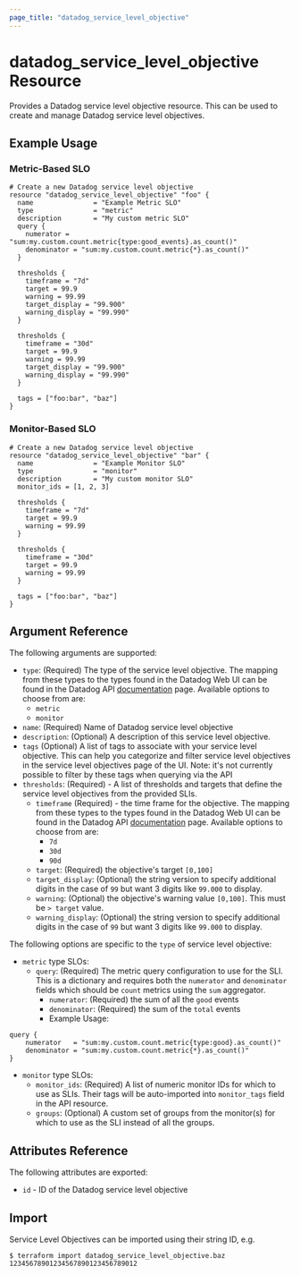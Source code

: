 ```yaml
---
page_title: "datadog_service_level_objective"
---
```


# datadog_service_level_objective Resource

Provides a Datadog service level objective resource. This can be used to create and manage Datadog service level objectives.

## Example Usage

### Metric-Based SLO
```hcl
# Create a new Datadog service level objective
resource "datadog_service_level_objective" "foo" {
  name               = "Example Metric SLO"
  type               = "metric"
  description        = "My custom metric SLO"
  query {
    numerator = "sum:my.custom.count.metric{type:good_events}.as_count()"
    denominator = "sum:my.custom.count.metric{*}.as_count()"
  }

  thresholds {
    timeframe = "7d"
    target = 99.9
    warning = 99.99
    target_display = "99.900"
    warning_display = "99.990"
  }

  thresholds {
    timeframe = "30d"
    target = 99.9
    warning = 99.99
    target_display = "99.900"
    warning_display = "99.990"
  }

  tags = ["foo:bar", "baz"]
}
```

### Monitor-Based SLO
```hcl
# Create a new Datadog service level objective
resource "datadog_service_level_objective" "bar" {
  name               = "Example Monitor SLO"
  type               = "monitor"
  description        = "My custom monitor SLO"
  monitor_ids = [1, 2, 3]

  thresholds {
    timeframe = "7d"
    target = 99.9
    warning = 99.99
  }

  thresholds {
    timeframe = "30d"
    target = 99.9
    warning = 99.99
  }

  tags = ["foo:bar", "baz"]
}
```

## Argument Reference

The following arguments are supported:

* `type`: (Required) The type of the service level objective. The mapping from these types to the types found in the Datadog Web UI can be found in the Datadog API [documentation](https://docs.datadoghq.com/api/v1/service-level-objectives/#create-a-slo-object) page. Available options to choose from are:
    * `metric`
    * `monitor`
* `name`: (Required) Name of Datadog service level objective
* `description`: (Optional) A description of this service level objective.
* `tags` (Optional) A list of tags to associate with your service level objective. This can help you categorize and filter service level objectives in the service level objectives page of the UI. Note: it's not currently possible to filter by these tags when querying via the API
* `thresholds`: (Required) - A list of thresholds and targets that define the service level objectives from the provided SLIs.
    * `timeframe` (Required) - the time frame for the objective. The mapping from these types to the types found in the Datadog Web UI can be found in the Datadog API [documentation](https://docs.datadoghq.com/api/v1/service-level-objectives/#create-a-slo-object) page. Available options to choose from are:
        * `7d`
        * `30d`
        * `90d`
    * `target`: (Required) the objective's target `[0,100]`
    * `target_display`: (Optional) the string version to specify additional digits in the case of `99` but want 3 digits like `99.000` to display.
    * `warning`: (Optional) the objective's warning value `[0,100]`. This must be `> target` value.
    * `warning_display`: (Optional) the string version to specify additional digits in the case of `99` but want 3 digits like `99.000` to display.

The following options are specific to the `type` of service level objective:

* `metric` type SLOs:
    * `query`: (Required) The metric query configuration to use for the SLI. This is a dictionary and requires both the `numerator` and `denominator` fields which should be `count` metrics using the `sum` aggregator.
        * `numerator`: (Required) the sum of all the `good` events
        * `denominator`: (Required) the sum of the `total` events
        * Example Usage:

```hcl
query {
    numerator   = "sum:my.custom.count.metric{type:good}.as_count()"
    denominator = "sum:my.custom.count.metric{*}.as_count()"
}
```

* `monitor` type SLOs:
    * `monitor_ids`: (Required) A list of numeric monitor IDs for which to use as SLIs. Their tags will be auto-imported into `monitor_tags` field in the API resource.
    * `groups`: (Optional) A custom set of groups from the monitor(s) for which to use as the SLI instead of all the groups.


## Attributes Reference

The following attributes are exported:

* `id` - ID of the Datadog service level objective

## Import

Service Level Objectives can be imported using their string ID, e.g.

```
$ terraform import datadog_service_level_objective.baz 12345678901234567890123456789012
```
